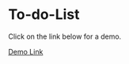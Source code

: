 # To-do-List
Click on the link below for a demo.

[Demo Link](https://to-do-list-divyanshkhajuria.netlify.app/)